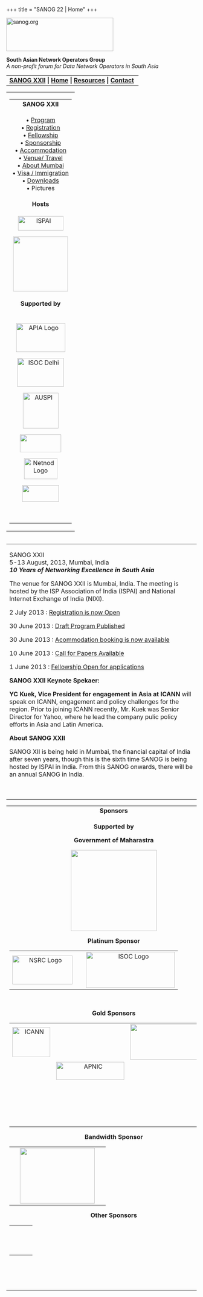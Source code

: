 +++
title = "SANOG 22 | Home"
+++

[<img src="../images/logo.jpg" width="283" height="88" alt="sanog.org" />](../index.html)

**South Asian Network Operators Group**  
*A non-profit forum for Data Network Operators in South Asia*

<table width="760" data-border="0" data-cellspacing="0" data-cellpadding="0">
<tbody>
<tr class="odd">
<td><strong><a href="index.htm">SANOG XXII</a> |</strong> <strong><a href="../index.html">Home</a> | <a href="../resources/index.html">Resources</a> | <a href="../contact.htm">Contact</a> </strong></td>
</tr>
</tbody>
</table>

<table width="99%" data-border="0" data-cellspacing="0" data-cellpadding="8">
<colgroup>
<col style="width: 100%" />
</colgroup>
<tbody>
<tr class="odd">
<td><table width="100%" data-border="0" data-cellspacing="2" data-cellpadding="0">
<colgroup>
<col style="width: 100%" />
</colgroup>
<tbody>
<tr class="odd">
<td style="text-align: center;"><strong>SANOG XXII</strong></td>
</tr>
<tr class="even">
<td style="text-align: center;"><p>• <a href="program.htm">Program</a><br />
• <a href="registration.htm">Registration</a><br />
• <a href="fellowship.htm">Fellowship</a><br />
• <a href="sponsorship.htm">Sponsorship</a><br />
• <a href="accommodation.htm">Accommodation</a><br />
• <a href="venue.htm">Venue/ Travel</a><br />
• <a href="country.htm">About Mumbai</a><br />
• <a href="visa.htm">Visa / Immigration</a><br />
• <a href="downloads.htm">Downloads</a><br />
• Pictures</p></td>
</tr>
<tr class="odd">
<td style="text-align: center;"><strong>Hosts</strong></td>
</tr>
<tr class="even">
<td style="text-align: center;"><div data-align="center">
<p><img src="images/ispai.jpg" width="120" height="38" alt="ISPAI" /></p>
<p><img src="images/nixi-dotin-logo.jpg" width="145" height="145" /></p>
</div></td>
</tr>
<tr class="odd">
<td style="text-align: center;"><strong>Supported by</strong></td>
</tr>
<tr class="even">
<td style="text-align: center;"><p><br />
<a href="http://www.apia.org/"><img src="images/apialogo.gif" width="130" height="76" alt="APIA Logo" /></a></p>
<p><img src="images/isoc_delhi_logo.jpg" width="123" height="76" alt="ISOC Delhi" /></p>
<p><img src="images/auspi.jpg" width="94" height="94" alt="AUSPI " /></p>
<p><img src="images/acto_logo.jpg" width="109" height="47" /></p>
<p><a href="http://www.apia.org/"><img src="images/netnod-logo.jpg" width="88" height="55" alt="Netnod Logo" /></a></p>
<p><a href="http://www.apia.org/"><img src="images/pchlogo.jpg" width="97" height="44" /></a></p>
<p> </p></td>
</tr>
</tbody>
</table></td>
</tr>
</tbody>
</table>

<img src="../images/1pxt.gif" width="1" height="1" />

<table width="100%" data-border="0" data-cellspacing="0" data-cellpadding="10">
<colgroup>
<col style="width: 100%" />
</colgroup>
<tbody>
<tr class="odd">
<td><p>SANOG XXII<br />
5-13 August, 2013, Mumbai, India<br />
<em><strong>10 Years of Networking Excellence in South Asia</strong></em></p>
<p>The venue for SANOG XXII is Mumbai, India. The meeting is hosted by the ISP Association of India (ISPAI) and National Internet Exchange of India (NIXI).</p>
<p>2 July 2013 : <a href="registration.htm">Registration is now Open</a></p>
<p>30 June 2013 : <a href="program.htm">Draft Program Published</a></p>
<p>30 June 2013 : <a href="accommodation.htm">Acommodation booking is now available</a></p>
<p>10 June 2013 : <a href="cfp.htm">Call for Papers Available</a></p>
<p>1 June 2013 : <a href="fellowship.htm">Fellowship Open for applications</a></p>
<p><strong>SANOG XXII Keynote Spekaer:</strong></p>
<p><strong>YC Kuek, Vice President for engagement in Asia at ICANN</strong> will speak on ICANN, engagement and policy challenges for the region. Prior to joining ICANN recently, Mr. Kuek was Senior Director for Yahoo, where he lead the company pulic policy efforts in Asia and Latin America.</p>
<p><strong>About SANOG XXII</strong></p>
<p>SANOG XII is being held in Mumbai, the financial capital of India after seven years, though this is the sixth time SANOG is being hosted by ISPAI in India. From this SANOG onwards, there will be an annual SANOG in India.</p>
<p> </p></td>
</tr>
</tbody>
</table>

<table width="100%" data-border="0" data-cellspacing="0">
<colgroup>
<col style="width: 100%" />
</colgroup>
<tbody>
<tr class="odd">
<td style="text-align: center;"><strong>Sponsors</strong></td>
</tr>
<tr class="even">
<td style="text-align: center;"><div data-align="center">
<p><strong>Supported by</strong></p>
<p><strong>Government of Maharastra</strong></p>
<p><img src="images/GoM-logo.png" width="227" height="214" /></p>
<p><strong>Platinum Sponsor</strong></p>
<table>
<tbody>
<tr class="odd">
<td style="text-align: center;"><img src="images/nsrc-logo.png" width="159" height="76" alt="NSRC Logo" /></td>
<td style="text-align: center;"> </td>
<td style="text-align: center;"><img src="../sanog21/images/isoc-logo.GIF" width="235" height="95" alt="ISOC Logo" /></td>
</tr>
</tbody>
</table>
<p> </p>
<p><strong>Gold Sponsors</strong></p>
<table>
<colgroup>
<col style="width: 33%" />
<col style="width: 33%" />
<col style="width: 33%" />
</colgroup>
<tbody>
<tr class="odd">
<td style="text-align: center;"><img src="images/icannlogo.jpg" width="100" height="79" alt="ICANN " /></td>
<td style="text-align: center;"> </td>
<td style="text-align: center;"><img src="images/google_layered.jpg" width="225" height="94" /></td>
</tr>
<tr class="even">
<td style="text-align: center;"> </td>
<td style="text-align: center;"><img src="images/apniclogo.jpg" width="180" height="47" alt="APNIC" /></td>
<td style="text-align: center;"> </td>
</tr>
<tr class="odd">
<td style="text-align: center;"> </td>
<td style="text-align: center;"> </td>
<td style="text-align: center;"> </td>
</tr>
<tr class="even">
<td style="text-align: center;"> </td>
<td style="text-align: center;"><p> </p>
<p> </p></td>
<td style="text-align: center;"> </td>
</tr>
</tbody>
</table>
<p><strong>Bandwidth Sponsor</strong></p>
<table>
<tbody>
<tr class="odd">
<td style="text-align: center;"><p> </p></td>
<td style="text-align: center;"><img src="images/tata-comm-logo.jpg" width="198" height="147" /></td>
<td style="text-align: center;"><p> </p></td>
</tr>
</tbody>
</table>
<p><strong>Other Sponsors</strong></p>
<table>
<tbody>
<tr class="odd">
<td style="text-align: center;"> </td>
<td style="text-align: center;"> </td>
<td style="text-align: center;"> </td>
</tr>
<tr class="even">
<td style="text-align: center;"> </td>
<td style="text-align: center;"> </td>
<td style="text-align: center;"> </td>
</tr>
<tr class="odd">
<td style="text-align: center;"> </td>
<td style="text-align: center;"> </td>
<td style="text-align: center;"> </td>
</tr>
</tbody>
</table>
<p> </p>
<p> </p>
</div></td>
</tr>
</tbody>
</table>
